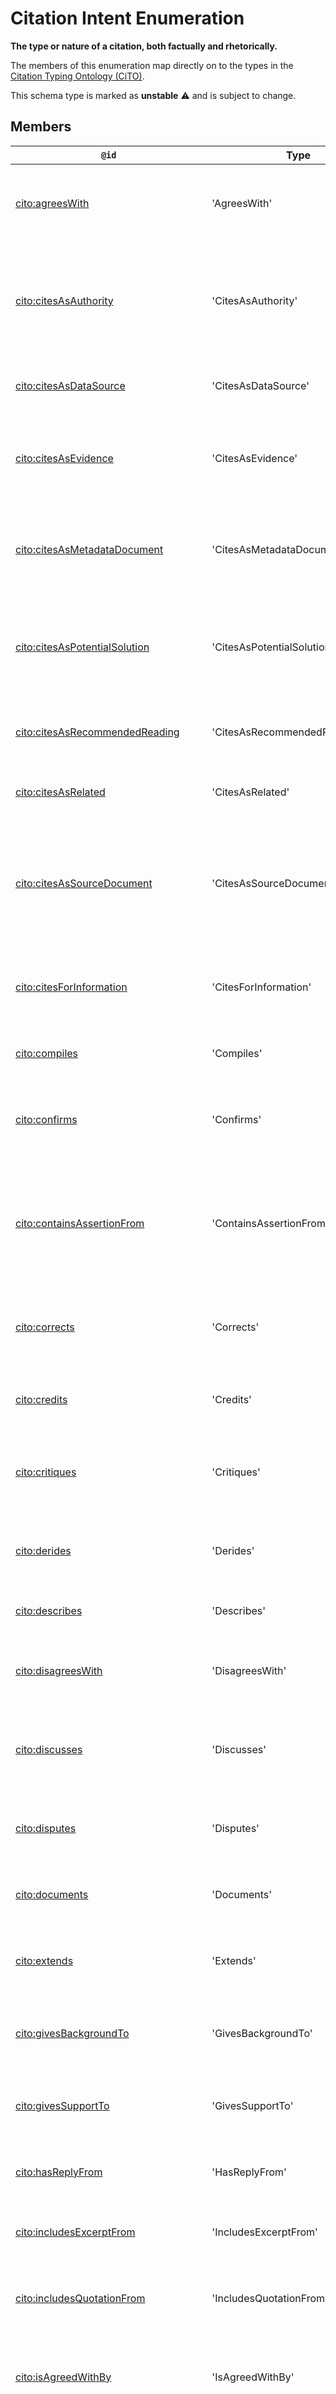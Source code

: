 # Citation Intent Enumeration

**The type or nature of a citation, both factually and rhetorically.**

The members of this enumeration map directly on to the types in the [Citation Typing Ontology (CiTO)](http://www.sparontologies.net/ontologies/cito).

This schema type is marked as **unstable** ⚠️ and is subject to change.

## Members

| `@id`                                                                                         | Type                            | Description                                                                                                                                                                                                                                                                  |
| --------------------------------------------------------------------------------------------- | ------------------------------- | ---------------------------------------------------------------------------------------------------------------------------------------------------------------------------------------------------------------------------------------------------------------------------- |
| [cito:agreesWith](https://sparontologies.github.io/cito/current/cito.html)                    | 'AgreesWith'                    | The citing entity agrees with statements, ideas or conclusions presented in the cited entity                                                                                                                                                                                 |
| [cito:citesAsAuthority](https://sparontologies.github.io/cito/current/cito.html)              | 'CitesAsAuthority'              | The citing entity cites the cited entity as one that provides an authoritative description or definition of the subject under discussion                                                                                                                                     |
| [cito:citesAsDataSource](https://sparontologies.github.io/cito/current/cito.html)             | 'CitesAsDataSource'             | The citing entity cites the cited entity as source of data                                                                                                                                                                                                                   |
| [cito:citesAsEvidence](https://sparontologies.github.io/cito/current/cito.html)               | 'CitesAsEvidence'               | The citing entity cites the cited entity as source of factual evidence for statements it contains                                                                                                                                                                            |
| [cito:citesAsMetadataDocument](https://sparontologies.github.io/cito/current/cito.html)       | 'CitesAsMetadataDocument'       | The citing entity cites the cited entity as being the container of metadata describing the citing entity                                                                                                                                                                     |
| [cito:citesAsPotentialSolution](https://sparontologies.github.io/cito/current/cito.html)      | 'CitesAsPotentialSolution'      | The citing entity cites the cited entity as providing or containing a possible solution to the issues being discussed                                                                                                                                                        |
| [cito:citesAsRecommendedReading](https://sparontologies.github.io/cito/current/cito.html)     | 'CitesAsRecommendedReading'     | The citing entity cites the cited entity as an item of recommended reading                                                                                                                                                                                                   |
| [cito:citesAsRelated](https://sparontologies.github.io/cito/current/cito.html)                | 'CitesAsRelated'                | The citing entity cites the cited entity as one that is related                                                                                                                                                                                                              |
| [cito:citesAsSourceDocument](https://sparontologies.github.io/cito/current/cito.html)         | 'CitesAsSourceDocument'         | The citing entity cites the cited entity as being the entity from which the citing entity is derived, or about which the citing entity contains metadata                                                                                                                     |
| [cito:citesForInformation](https://sparontologies.github.io/cito/current/cito.html)           | 'CitesForInformation'           | The citing entity cites the cited entity as a source of information on the subject under discussion                                                                                                                                                                          |
| [cito:compiles](https://sparontologies.github.io/cito/current/cito.html)                      | 'Compiles'                      | The citing entity is used to create or compile the cited entity                                                                                                                                                                                                              |
| [cito:confirms](https://sparontologies.github.io/cito/current/cito.html)                      | 'Confirms'                      | The citing entity confirms facts, ideas or statements presented in the cited entity                                                                                                                                                                                          |
| [cito:containsAssertionFrom](https://sparontologies.github.io/cito/current/cito.html)         | 'ContainsAssertionFrom'         | The citing entity contains a statement of fact or a logical assertion (or a collection of such facts and/or assertions) originally present in the cited entity                                                                                                               |
| [cito:corrects](https://sparontologies.github.io/cito/current/cito.html)                      | 'Corrects'                      | The citing entity corrects statements, ideas or conclusions presented in the cited entity                                                                                                                                                                                    |
| [cito:credits](https://sparontologies.github.io/cito/current/cito.html)                       | 'Credits'                       | The citing entity acknowledges contributions made by the cited entity                                                                                                                                                                                                        |
| [cito:critiques](https://sparontologies.github.io/cito/current/cito.html)                     | 'Critiques'                     | The citing entity critiques statements, ideas or conclusions presented in the cited entity                                                                                                                                                                                   |
| [cito:derides](https://sparontologies.github.io/cito/current/cito.html)                       | 'Derides'                       | The citing entity express derision for the cited entity, or for ideas or conclusions contained within it                                                                                                                                                                     |
| [cito:describes](https://sparontologies.github.io/cito/current/cito.html)                     | 'Describes'                     | The citing entity describes the cited entity                                                                                                                                                                                                                                 |
| [cito:disagreesWith](https://sparontologies.github.io/cito/current/cito.html)                 | 'DisagreesWith'                 | The citing entity disagrees with statements, ideas or conclusions presented in the cited entity                                                                                                                                                                              |
| [cito:discusses](https://sparontologies.github.io/cito/current/cito.html)                     | 'Discusses'                     | The citing entity discusses statements, ideas or conclusions presented in the cited entity                                                                                                                                                                                   |
| [cito:disputes](https://sparontologies.github.io/cito/current/cito.html)                      | 'Disputes'                      | The citing entity disputes statements, ideas or conclusions presented in the cited entity                                                                                                                                                                                    |
| [cito:documents](https://sparontologies.github.io/cito/current/cito.html)                     | 'Documents'                     | The citing entity documents information about the cited entity                                                                                                                                                                                                               |
| [cito:extends](https://sparontologies.github.io/cito/current/cito.html)                       | 'Extends'                       | The citing entity extends facts, ideas or understandings presented in the cited entity                                                                                                                                                                                       |
| [cito:givesBackgroundTo](https://sparontologies.github.io/cito/current/cito.html)             | 'GivesBackgroundTo'             | The cited entity provides background information for the citing entity                                                                                                                                                                                                       |
| [cito:givesSupportTo](https://sparontologies.github.io/cito/current/cito.html)                | 'GivesSupportTo'                | The cited entity provides intellectual or factual support for the citing entity                                                                                                                                                                                              |
| [cito:hasReplyFrom](https://sparontologies.github.io/cito/current/cito.html)                  | 'HasReplyFrom'                  | The cited entity evokes a reply from the citing entity                                                                                                                                                                                                                       |
| [cito:includesExcerptFrom](https://sparontologies.github.io/cito/current/cito.html)           | 'IncludesExcerptFrom'           | The citing entity includes one or more excerpts from the cited entity                                                                                                                                                                                                        |
| [cito:includesQuotationFrom](https://sparontologies.github.io/cito/current/cito.html)         | 'IncludesQuotationFrom'         | The citing entity includes one or more quotations from the cited entity                                                                                                                                                                                                      |
| [cito:isAgreedWithBy](https://sparontologies.github.io/cito/current/cito.html)                | 'IsAgreedWithBy'                | The cited entity contains statements, ideas or conclusions with which the citing entity agrees                                                                                                                                                                               |
| [cito:isCitedAsAuthorityBy](https://sparontologies.github.io/cito/current/cito.html)          | 'IsCitedAsAuthorityBy'          | The cited entity is cited as providing an authoritative description or definition of the subject under discussion in the citing entity                                                                                                                                       |
| [cito:isCitedAsDataSourceBy](https://sparontologies.github.io/cito/current/cito.html)         | 'IsCitedAsDataSourceBy'         | The cited entity is cited as a data source by the citing entity                                                                                                                                                                                                              |
| [cito:isCitedAsEvidenceBy](https://sparontologies.github.io/cito/current/cito.html)           | 'IsCitedAsEvidenceBy'           | The cited entity is cited for providing factual evidence to the citing entity                                                                                                                                                                                                |
| [cito:isCitedAsMetadataDocumentBy](https://sparontologies.github.io/cito/current/cito.html)   | 'IsCitedAsMetadataDocumentBy'   | The cited entity is cited as being the container of metadata relating to the citing entity                                                                                                                                                                                   |
| [cito:isCitedAsPontentialSolutionBy](https://sparontologies.github.io/cito/current/cito.html) | 'IsCitedAsPontentialSolutionBy' | The cited entity is cited as providing or containing a possible solution to the issues being discussed in the citing entity                                                                                                                                                  |
| [cito:isCitedAsRecommendedReadingBy](https://sparontologies.github.io/cito/current/cito.html) | 'IsCitedAsRecommendedReadingBy' | The cited entity is cited by the citing entity as an item of recommended reading                                                                                                                                                                                             |
| [cito:isCitedAsRelatedBy](https://sparontologies.github.io/cito/current/cito.html)            | 'IsCitedAsRelatedBy'            | The cited entity is cited as being related to the citing entity                                                                                                                                                                                                              |
| [cito:isCitedAsSourceDocumentBy](https://sparontologies.github.io/cito/current/cito.html)     | 'IsCitedAsSourceDocumentBy'     | The cited entity is cited as being the entity from which the citing entity is derived, or about which the citing entity contains metadata                                                                                                                                    |
| [cito:isCitedBy](https://sparontologies.github.io/cito/current/cito.html)                     | 'IsCitedBy'                     | The cited entity (the subject of the RDF triple) is cited by the citing entity (the object of the triple)                                                                                                                                                                    |
| [cito:isCitedForInformationBy](https://sparontologies.github.io/cito/current/cito.html)       | 'IsCitedForInformationBy'       | The cited entity is cited as a source of information on the subject under discussion in the citing entity                                                                                                                                                                    |
| [cito:isCompiledBy](https://sparontologies.github.io/cito/current/cito.html)                  | 'IsCompiledBy'                  | The cited entity is the result of a compile or creation event using the citing entity                                                                                                                                                                                        |
| [cito:isConfirmedBy](https://sparontologies.github.io/cito/current/cito.html)                 | 'IsConfirmedBy'                 | The cited entity presents facts, ideas or statements that are confirmed by the citing entity                                                                                                                                                                                 |
| [cito:isCorrectedBy](https://sparontologies.github.io/cito/current/cito.html)                 | 'IsCorrectedBy'                 | The cited entity presents statements, ideas or conclusions that are corrected by the citing entity                                                                                                                                                                           |
| [cito:isCreditedBy](https://sparontologies.github.io/cito/current/cito.html)                  | 'IsCreditedBy'                  | The cited entity makes contributions that are acknowledged by the citing entity                                                                                                                                                                                              |
| [cito:isCritiquedBy](https://sparontologies.github.io/cito/current/cito.html)                 | 'IsCritiquedBy'                 | The cited entity presents statements, ideas or conclusions that are critiqued by the citing entity                                                                                                                                                                           |
| [cito:isDeridedBy](https://sparontologies.github.io/cito/current/cito.html)                   | 'IsDeridedBy'                   | The cited entity contains ideas or conclusions for which the citing entity express derision                                                                                                                                                                                  |
| [cito:isDescribedBy](https://sparontologies.github.io/cito/current/cito.html)                 | 'IsDescribedBy'                 | The cited entity is described by the citing entity                                                                                                                                                                                                                           |
| [cito:isDisagreedWithBy](https://sparontologies.github.io/cito/current/cito.html)             | 'IsDisagreedWithBy'             | The cited entity presents statements, ideas or conclusions that are disagreed with by the citing entity                                                                                                                                                                      |
| [cito:isDiscussedBy](https://sparontologies.github.io/cito/current/cito.html)                 | 'IsDiscussedBy'                 | The cited entity presents statements, ideas or conclusions that are discussed by the citing entity                                                                                                                                                                           |
| [cito:isDisputedBy](https://sparontologies.github.io/cito/current/cito.html)                  | 'IsDisputedBy'                  | The cited entity presents statements, ideas or conclusions that are disputed by the citing entity                                                                                                                                                                            |
| [cito:isDocumentedBy](https://sparontologies.github.io/cito/current/cito.html)                | 'IsDocumentedBy'                | Information about the cited entity is documented by the citing entity                                                                                                                                                                                                        |
| [cito:isExtendedBy](https://sparontologies.github.io/cito/current/cito.html)                  | 'IsExtendedBy'                  | The cited entity presents facts, ideas or understandings that are extended by the citing entity                                                                                                                                                                              |
| [cito:isLinkedToBy](https://sparontologies.github.io/cito/current/cito.html)                  | 'IsLinkedToBy'                  | The cited entity is the target for an HTTP Uniform Resource Locator (URL) link within the citing entity                                                                                                                                                                      |
| [cito:isParodiedBy](https://sparontologies.github.io/cito/current/cito.html)                  | 'IsParodiedBy'                  | The characteristic style or content of the cited entity is imitated by the citing entity for comic effect, usually without explicit citation                                                                                                                                 |
| [cito:isPlagiarizedBy](https://sparontologies.github.io/cito/current/cito.html)               | 'IsPlagiarizedBy'               | The cited entity is plagiarized by the author of the citing entity, who includes within the citing entity textual or other elements from the cited entity without formal acknowledgement of their source                                                                     |
| [cito:isQualifiedBy](https://sparontologies.github.io/cito/current/cito.html)                 | 'IsQualifiedBy'                 | The cited entity presents statements, ideas or conclusions that are qualified or have conditions placed upon them by the citing entity                                                                                                                                       |
| [cito:isRefutedBy](https://sparontologies.github.io/cito/current/cito.html)                   | 'IsRefutedBy'                   | The cited entity presents statements, ideas or conclusions that are refuted by the citing entity                                                                                                                                                                             |
| [cito:isRetractedBy](https://sparontologies.github.io/cito/current/cito.html)                 | 'IsRetractedBy'                 | The cited entity is formally retracted by the citing entity                                                                                                                                                                                                                  |
| [cito:isReviewedBy](https://sparontologies.github.io/cito/current/cito.html)                  | 'IsReviewedBy'                  | The cited entity presents statements, ideas or conclusions that are reviewed by the citing entity                                                                                                                                                                            |
| [cito:isRidiculedBy](https://sparontologies.github.io/cito/current/cito.html)                 | 'IsRidiculedBy'                 | The cited entity or aspects of its contents are ridiculed by the citing entity                                                                                                                                                                                               |
| [cito:isSpeculatedOnBy](https://sparontologies.github.io/cito/current/cito.html)              | 'IsSpeculatedOnBy'              | The cited entity is cited because the citing article contains speculations on its content or ideas                                                                                                                                                                           |
| [cito:isSupportedBy](https://sparontologies.github.io/cito/current/cito.html)                 | 'IsSupportedBy'                 | The cited entity receives intellectual or factual support from the citing entity                                                                                                                                                                                             |
| [cito:isUpdatedBy](https://sparontologies.github.io/cito/current/cito.html)                   | 'IsUpdatedBy'                   | The cited entity presents statements, ideas, hypotheses or understanding that are updated by the cited entity                                                                                                                                                                |
| [cito:likes](https://sparontologies.github.io/cito/current/cito.html)                         | 'Likes'                         | A property that permits you to express appreciation of or interest in something that is the object of the RDF triple, or to express that it is worth thinking about even if you do not agree with its content, enabling social media 'likes' statements to be encoded in RDF |
| [cito:linksTo](https://sparontologies.github.io/cito/current/cito.html)                       | 'LinksTo'                       | The citing entity provides a link, in the form of an HTTP Uniform Resource Locator (URL), to the cited entity                                                                                                                                                                |
| [cito:obtainsBackgroundFrom](https://sparontologies.github.io/cito/current/cito.html)         | 'ObtainsBackgroundFrom'         | The citing entity obtains background information from the cited entity                                                                                                                                                                                                       |
| [cito:obtainsSupportFrom](https://sparontologies.github.io/cito/current/cito.html)            | 'ObtainsSupportFrom'            | The citing entity obtains intellectual or factual support from the cited entity                                                                                                                                                                                              |
| [cito:parodies](https://sparontologies.github.io/cito/current/cito.html)                      | 'Parodies'                      | The citing entity imitates the characteristic style or content of the cited entity for comic effect, usually without explicit citation                                                                                                                                       |
| [cito:plagiarizes](https://sparontologies.github.io/cito/current/cito.html)                   | 'Plagiarizes'                   | A property indicating that the author of the citing entity plagiarizes the cited entity, by including textual or other elements from the cited entity without formal acknowledgement of their source                                                                         |
| [cito:providesAssertionFor](https://sparontologies.github.io/cito/current/cito.html)          | 'ProvidesAssertionFor'          | The cited entity contains and is the original source of a statement of fact or a logical assertion (or a collection of such facts and/or assertions) that is to be found in the citing entity                                                                                |
| [cito:providesConclusionsFor](https://sparontologies.github.io/cito/current/cito.html)        | 'ProvidesConclusionsFor'        | The cited entity presents conclusions that are used in work described in the citing entity                                                                                                                                                                                   |
| [cito:providesDataFor](https://sparontologies.github.io/cito/current/cito.html)               | 'ProvidesDataFor'               | The cited entity presents data that are used in work described in the citing entity                                                                                                                                                                                          |
| [cito:providesExcerptFor](https://sparontologies.github.io/cito/current/cito.html)            | 'ProvidesExcerptFor'            | The cited entity contains information, usually of a textual nature, that is excerpted by (used as an excerpt within) the citing entity                                                                                                                                       |
| [cito:providesMethodFor](https://sparontologies.github.io/cito/current/cito.html)             | 'ProvidesMethodFor'             | The cited entity details a method that is used in work described by the citing entity                                                                                                                                                                                        |
| [cito:providesQuotationFor](https://sparontologies.github.io/cito/current/cito.html)          | 'ProvidesQuotationFor'          | The cited entity contains information, usually of a textual nature, that is quoted by (used as a quotation within) the citing entity                                                                                                                                         |
| [cito:qualifies](https://sparontologies.github.io/cito/current/cito.html)                     | 'Qualifies'                     | The citing entity qualifies or places conditions or restrictions upon statements, ideas or conclusions presented in the cited entity                                                                                                                                         |
| [cito:refutes](https://sparontologies.github.io/cito/current/cito.html)                       | 'Refutes'                       | The citing entity refutes statements, ideas or conclusions presented in the cited entity                                                                                                                                                                                     |
| [cito:repliesTo](https://sparontologies.github.io/cito/current/cito.html)                     | 'RepliesTo'                     | The citing entity replies to statements, ideas or criticisms presented in the cited entity                                                                                                                                                                                   |
| [cito:retracts](https://sparontologies.github.io/cito/current/cito.html)                      | 'Retracts'                      | The citing entity constitutes a formal retraction of the cited entity                                                                                                                                                                                                        |
| [cito:reviews](https://sparontologies.github.io/cito/current/cito.html)                       | 'Reviews'                       | The citing entity reviews statements, ideas or conclusions presented in the cited entity                                                                                                                                                                                     |
| [cito:ridicules](https://sparontologies.github.io/cito/current/cito.html)                     | 'Ridicules'                     | The citing entity ridicules the cited entity or aspects of its contents                                                                                                                                                                                                      |
| [cito:sharesAuthorInstitutionWith](https://sparontologies.github.io/cito/current/cito.html)   | 'SharesAuthorInstitutionWith'   | Each entity has at least one author that shares a common institutional affiliation with an author of the other entity                                                                                                                                                        |
| [cito:sharesAuthorWith](https://sparontologies.github.io/cito/current/cito.html)              | 'SharesAuthorWith'              | Each entity has at least one author in common with the other entity                                                                                                                                                                                                          |
| [cito:sharesFundingAgencyWith](https://sparontologies.github.io/cito/current/cito.html)       | 'SharesFundingAgencyWith'       | The two entities result from activities that have been funded by the same funding agency                                                                                                                                                                                     |
| [cito:sharesJournalWith](https://sparontologies.github.io/cito/current/cito.html)             | 'SharesJournalWith'             | The citing and cited bibliographic resources are published in the same journal                                                                                                                                                                                               |
| [cito:sharesPublicationVenueWith](https://sparontologies.github.io/cito/current/cito.html)    | 'SharesPublicationVenueWith'    | The citing and cited bibliographic resources are published in same publication venue                                                                                                                                                                                         |
| [cito:speculatesOn](https://sparontologies.github.io/cito/current/cito.html)                  | 'SpeculatesOn'                  | The citing entity speculates on something within or related to the cited entity, without firm evidence                                                                                                                                                                       |
| [cito:supports](https://sparontologies.github.io/cito/current/cito.html)                      | 'Supports'                      | The citing entity provides intellectual or factual support for statements, ideas or conclusions presented in the cited entity                                                                                                                                                |
| [cito:updates](https://sparontologies.github.io/cito/current/cito.html)                       | 'Updates'                       | The citing entity updates statements, ideas, hypotheses or understanding presented in the cited entity                                                                                                                                                                       |
| [cito:usesConclusionsFrom](https://sparontologies.github.io/cito/current/cito.html)           | 'UsesConclusionsFrom'           | The citing entity describes work that uses conclusions presented in the cited entity                                                                                                                                                                                         |
| [cito:usesDataFrom](https://sparontologies.github.io/cito/current/cito.html)                  | 'UsesDataFrom'                  | The citing entity describes work that uses data presented in the cited entity                                                                                                                                                                                                |
| [cito:usesMethodIn](https://sparontologies.github.io/cito/current/cito.html)                  | 'UsesMethodIn'                  | The citing entity describes work that uses a method detailed in the cited entity                                                                                                                                                                                             |

## Properties

| Name           | `@id`                                                    | Type                                                                                                 | Description                                                         | Inherited from      |
| -------------- | -------------------------------------------------------- | ---------------------------------------------------------------------------------------------------- | ------------------------------------------------------------------- | ------------------- |
| alternateNames | [schema:alternateName](https://schema.org/alternateName) | Array of string                                                                                      | Alternate names (aliases) for the item.                             | [Thing](Thing.md)   |
| description    | [schema:description](https://schema.org/description)     | Array of [BlockContent](BlockContent.md) _or_ Array of [InlineContent](InlineContent.md) _or_ string | A description of the item. See note [1](#notes).                    | [Thing](Thing.md)   |
| id             | [schema:id](https://schema.org/id)                       | string                                                                                               | The identifier for this item.                                       | [Entity](Entity.md) |
| identifiers    | [schema:identifier](https://schema.org/identifier)       | Array of ([PropertyValue](PropertyValue.md) _or_ string)                                             | Any kind of identifier for any kind of Thing. See note [2](#notes). | [Thing](Thing.md)   |
| images         | [schema:image](https://schema.org/image)                 | Array of ([ImageObject](ImageObject.md) _or_ Format 'uri')                                           | Images of the item.                                                 | [Thing](Thing.md)   |
| meta           | [stencila:meta](https://schema.stenci.la/meta.jsonld)    | object                                                                                               | Metadata associated with this item.                                 | [Entity](Entity.md) |
| name           | [schema:name](https://schema.org/name)                   | string                                                                                               | The name of the item.                                               | [Thing](Thing.md)   |
| url            | [schema:url](https://schema.org/url)                     | Format 'uri'                                                                                         | The URL of the item.                                                | [Thing](Thing.md)   |

## Notes

1. **description** : Allows for the description to be an array of nodes (e.g. an array of inline content, or a couple of paragraphs), or a string. The `minItems` restriction avoids a string being coerced into an array with a single string item.
2. **identifiers** : Some identifiers have specific properties e.g the `issn` property for the `Periodical` type. These should be used in preference to this property which is intended for identifiers that do not yet have a specific property. Identifiers can be represented as strings, but using a `PropertyValue` will usually be better because it allows for `propertyID` (i.e. the type of identifier).

## Related

- Parent: [Enumeration](Enumeration.md)
- Descendants: None

## Available as

- [JSON-LD](https://schema.stenci.la/CitationIntentEnumeration.jsonld)
- [JSON Schema](https://schema.stenci.la/v1/CitationIntentEnumeration.schema.json)
- Python [`class CitationIntentEnumeration`](https://stencila.github.io/schema/python/docs/types.html#schema.types.CitationIntentEnumeration)
- TypeScript [`interface CitationIntentEnumeration`](https://stencila.github.io/schema/ts/docs/interfaces/citationintentenumeration.html)
- R [`class CitationIntentEnumeration`](https://cran.r-project.org/web/packages/stencilaschema/stencilaschema.pdf)
- Rust [`struct CitationIntentEnumeration`](https://docs.rs/stencila-schema/latest/stencila_schema/struct.CitationIntentEnumeration.html)

## Source

This documentation was generated from [CitationIntentEnumeration.schema.yaml](https://github.com/stencila/stencila/blob/master/schema/CitationIntentEnumeration.schema.yaml).
